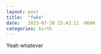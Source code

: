 ```yaml
---
layout: post
title:  "fake"
date:   2023-07-30 15:42:11 -0600
categories: birth
---
```

Yeah whatever
